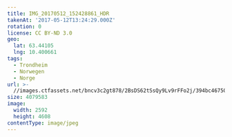 ```yaml
---
title: IMG_20170512_152428861_HDR
takenAt: '2017-05-12T13:24:29.000Z'
rotation: 0
license: CC BY-ND 3.0
geo:
  lat: 63.44105
  lng: 10.400661
tags:
  - Trondheim
  - Norwegen
  - Norge
url: >-
  //images.ctfassets.net/bncv3c2gt878/2BsDS62tSsQy9Lv9rFFo2j/394bc467507fb60e9ad21c1b2676e629/img_20170512_152428861_hdr_33840969663_o
size: 4079583
image:
  width: 2592
  height: 4608
contentType: image/jpeg
---
```


